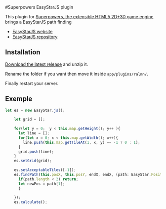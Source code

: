 #Superpowers EasyStarJS plugin

This plugin for [Superpowers, the extensible HTML5 2D+3D game engine](http://sparklinlabs.com) brings a EasyStarJS path finding

* [EasyStarJS website](http://www.easystarjs.com/)
* [EasyStarJS repository](https://github.com/prettymuchbryce/easystarjs)


## Installation

[Download the latest release](https://github.com/ralmn/EasyStarJS-Superpowers-plugins/archive/master.zip) and unzip it.

Rename the folder if you want then move it inside `app/plugins/ralmn/`.

Finally restart your server.

## Exemple

```typescript
let es = new EasyStar.js();
    
    let grid = [];
    
    for(let y = 0;  y < this.map.getHeight(); y++ ){
      let line = [];
      for(let x = 0; x < this.map.getWidth(); x++){
        line.push(this.map.getTileAt(1, x, y) == -1 ? 0 : 1);
      }
      grid.push(line);
    }
    es.setGrid(grid);
    
    es.setAcceptableTiles([-1]);
    es.findPath(this.posX, this.posY, endX, endX, (path: EasyStar.Position[]) => {
      if(path.length < 2) return;
      let newPos = path[1];
      }
      
    });
    es.calculate();
   
```
